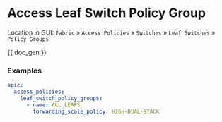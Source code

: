 # Access Leaf Switch Policy Group

Location in GUI:
`Fabric` » `Access Policies` » `Switches` » `Leaf Switches` » `Policy Groups`


{{ doc_gen }}

### Examples

```yaml
apic:
  access_policies:
    leaf_switch_policy_groups:
      - name: ALL_LEAFS
        forwarding_scale_policy: HIGH-DUAL-STACK
```
